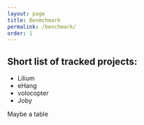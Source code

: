 ```yaml
---
layout: page
title: Benmchmark
permalink: /benchmark/
order: 1
---
```



## Short list of tracked projects:

- Lilium
- eHang
- volocopter
- Joby

Maybe a table
